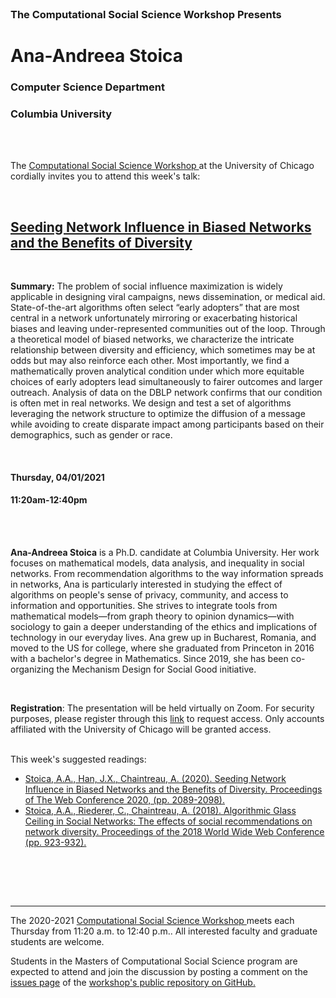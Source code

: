 


<br>

<h3 class=pfblock-header> The Computational Social Science Workshop Presents </h3>

<h1 class=pfblock-header3> Ana-Andreea Stoica</h1>
<h3 class=pfblock-header3> Computer Science Department </h3>
<h3 class=pfblock-header3> Columbia University </h3>

<br><br>



<p class=pfblock-header3>The <a href="https://macss.uchicago.edu/content/computation-workshop"> Computational Social Science Workshop </a> at the University of Chicago cordially invites you to attend this week's talk:</p>



<br>

<div class=pfblock-header3>
<h2 class=pfblock-header>
  <a href=https://github.com/uchicago-computation-workshop/Spring2021/tree/master/04-01_Stoica> Seeding Network Influence in Biased Networks and the Benefits of Diversity </a>
</h2>

<br>
</div>



<p class=footertext2>

**Summary:** The problem of social influence maximization is widely applicable in designing viral campaigns, news dissemination, or medical aid. State-of-the-art algorithms often select “early adopters” that are most central in a network unfortunately mirroring or exacerbating historical biases and leaving under-represented communities out of the loop. Through a theoretical model of biased networks, we characterize the intricate relationship between diversity and efficiency, which sometimes may be at odds but may also reinforce each other. Most importantly, we find a mathematically proven analytical condition
under which more equitable choices of early adopters lead simultaneously to fairer outcomes and larger outreach. Analysis of data on the DBLP network confirms that our condition is often met in real networks. We design and test a set of algorithms leveraging the network structure to optimize the diffusion of a message while avoiding to create disparate impact among participants based on their demographics, such as gender or race.

</p>

<br>

<h4 class=pfblock-header3> Thursday, 04/01/2021 </h4>
<h4 class=pfblock-header3> 11:20am-12:40pm </h4>

<br><br>

<p class=footertext2>

**Ana-Andreea Stoica** is a Ph.D. candidate at Columbia University. Her work focuses on mathematical models, data analysis, and inequality in social networks. From recommendation algorithms to the way information spreads in networks, Ana is particularly interested in studying the effect of algorithms on people's sense of privacy, community, and access to information and opportunities. She strives to integrate tools from mathematical models—from graph theory to opinion dynamics—with sociology to gain a deeper understanding of the ethics and implications of technology in our everyday lives. Ana grew up in Bucharest, Romania, and moved to the US for college, where she graduated from Princeton in 2016 with a bachelor's degree in Mathematics. Since 2019, she has been co-organizing the Mechanism Design for Social Good initiative.
</p>

<br>

**Registration**: The presentation will be held virtually on Zoom. For security purposes, please register through this [link](https://uchicago.zoom.us/meeting/register/tJUodu6urD4uGtGyWjio-w5DPZ-ElCri9nzt ) to request access. Only accounts affiliated with the University of Chicago will be granted access.

<br>
This week's suggested readings:

- [Stoica, A.A., Han, J.X., Chaintreau, A. (2020). Seeding Network Influence in Biased Networks and the Benefits of Diversity. Proceedings of The Web Conference 2020, (pp. 2089-2098).](https://github.com/uchicago-computation-workshop/Spring2021/blob/master/04-01_Stoica/socialinfluence.pdf)
- [Stoica, A.A., Riederer, C., Chaintreau, A. (2018). Algorithmic Glass Ceiling in Social Networks: The effects of social recommendations on network diversity. Proceedings of the 2018 World Wide Web Conference (pp. 923-932).](https://github.com/uchicago-computation-workshop/Spring2021/blob/master/04-01_Stoica/recommendationglassceiling.pdf)

<br>

<br><br>

---

<p class=footertext> The 2020-2021 <a href="https://macss.uchicago.edu/content/computation-workshop"> Computational Social Science Workshop </a> meets each Thursday from 11:20 a.m. to 12:40 p.m.. All interested faculty and graduate students are welcome.</p>



<p class=footertext>Students in the Masters of Computational Social Science program are expected to attend and join the discussion by posting a comment on the <a href=https://github.com/uchicago-computation-workshop/Spring2021/issues/1>issues page</a> of the <a href=https://github.com/uchicago-computation-workshop/Spring2021/tree/master/04-01_Stoica>workshop's public repository on GitHub.</a></p>

